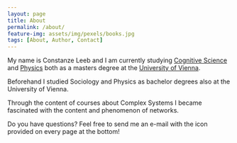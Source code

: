 ```yaml
---
layout: page
title: About
permalink: /about/
feature-img: assets/img/pexels/books.jpg
tags: [About, Author, Contact]
---
```


My name is Constanze Leeb and I am currently studying [Cognitive Science](https://www.meicogsci.eu/) and [Physics](https://physik.univie.ac.at/en/) both as a masters degree at the [University of Vienna](https://www.univie.ac.at/en/).

Beforehand I studied Sociology and Physics as bachelor degrees also at the University of Vienna.

Through the content of courses about Complex Systems I became fascinated with the content and phenomenon of networks.

Do you have questions? Feel free to send me an e-mail with the icon provided on every page at the bottom!


